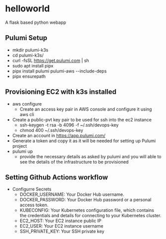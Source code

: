 # helloworld
A flask based python webapp

## Pulumi Setup
- mkdir pulumi-k3s
- cd pulumi-k3s/
- curl -fsSL https://get.pulumi.com | sh
- sudo apt install pipx
- pipx install pulumi pulumi-aws --include-deps
- pipx ensurepath

## Provisioning EC2 with k3s installed 
- aws configure
  - Create an access key pair in AWS console and configure it using aws cli
- Create a public-pvt key pair to be used for ssh into the ec2 instance
   - ssh-keygen -t rsa -b 4096 -f ~/.ssh/devops-key
   - chmod 400 ~/.ssh/devops-key
- Create an account in https://app.pulumi.com/ 
- Generate a token and copy it as it will be needed for setting up Pulumi project
- pulumi up
  - provide the necessary details as asked by pulumi and you will able to see the details of the infrastructure to be provisioned

## Setting Github Actions workflow
- Configurre Secrets
  -  DOCKER_USERNAME: Your Docker Hub username.
  -  DOCKER_PASSWORD: Your Docker Hub password or a personal access token.
  -  KUBECONFIG: Your Kubernetes configuration file, which contains the credentials and details for connecting to your Kubernetes cluster.
  -  EC2_HOST: Your EC2 instance public IP
  -  EC2_USER: Your EC2 instance username
  -  SSH_PRIVATE_KEY: Your SSH private key 
